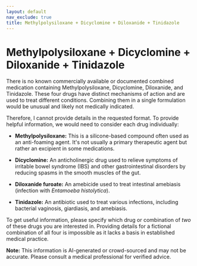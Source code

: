 ```yaml
---
layout: default
nav_exclude: true
title: Methylpolysiloxane + Dicyclomine + Diloxanide + Tinidazole
---
```


# Methylpolysiloxane + Dicyclomine + Diloxanide + Tinidazole

There is no known commercially available or documented combined medication containing Methylpolysiloxane, Dicyclomine, Diloxanide, and Tinidazole.  These four drugs have distinct mechanisms of action and are used to treat different conditions.  Combining them in a single formulation would be unusual and likely not medically indicated.

Therefore, I cannot provide details in the requested format.  To provide helpful information, we would need to consider each drug individually:

* **Methylpolysiloxane:**  This is a silicone-based compound often used as an anti-foaming agent.  It's not usually a primary therapeutic agent but rather an excipient in some medications.

* **Dicyclomine:** An anticholinergic drug used to relieve symptoms of irritable bowel syndrome (IBS) and other gastrointestinal disorders by reducing spasms in the smooth muscles of the gut.

* **Diloxanide furoate:** An amebicide used to treat intestinal amebiasis (infection with *Entamoeba histolytica*).

* **Tinidazole:** An antibiotic used to treat various infections, including bacterial vaginosis, giardiasis, and amebiasis.


To get useful information, please specify which drug or combination of *two* of these drugs you are interested in.  Providing details for a fictional combination of all four is impossible as it lacks a basis in established medical practice.


**Note:** This information is AI-generated or crowd-sourced and may not be accurate. Please consult a medical professional for verified advice.